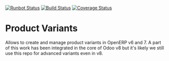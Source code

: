[![Runbot Status](https://runbot.odoo-community.org/runbot/badge/flat/137/13.0.svg)](https://runbot.odoo-community.org/runbot/repo/github-com-oca-product-variant-137)
[![Build Status](https://travis-ci.org/OCA/product-variant.svg?branch=13.0)](https://travis-ci.org/OCA/product-variant)
[![Coverage Status](https://coveralls.io/repos/OCA/product-variant/badge.png?branch=13.0)](https://coveralls.io/r/OCA/product-variant?branch=13.0)

Product Variants
================

Allows to create and manage product variants in OpenERP v6 and 7. A part of this work has been integrated in the core of Odoo v8 but it's likely we still use this repo for advanced variants even in v8.




